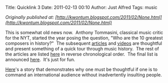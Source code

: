 Title: Quicklink 3
Date: 2011-02-13 00:10
Author: Just Alfred
Tags: music

*Originally published at: [http://kwontum.blogspot.com/2011/02/None.html](http://kwontum.blogspot.com/2011/02/None.html)*

This is somewhat old news now.  Anthony Tommasini, classical music
critic for the NYT, started the year posing the question, "Who are the
10 greatest composers in history?"  The subsequent
[articles](http://www.nytimes.com/2011/01/09/arts/music/09composers.html)
and
[videos](http://www.nytimes.com/interactive/2011/01/07/arts/music/20110107-top-ten-composers.html)
are thoughtful and present something of a quick tour through music
history.  The rest of the articles are listed
[here](http://artsbeat.blogs.nytimes.com/tag/top-10-composers/) in
reverse chronological order.  The final list is announced
[here](http://www.nytimes.com/2011/01/23/arts/music/23composers.html). 
It's just for fun.  
  
[Here](http://www.latimes.com/news/nationworld/nation/la-na-white-house-pianist-20110125,0,52927.story)'s
a story that demonstrates why one must be thoughtful if one is to
command an international audience without inadvertently insulting
people.

